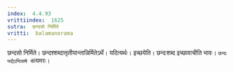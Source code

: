 ```yaml
---
index:  4.4.93
vrittiindex:  1625
sutra:  छन्दसो निर्मिते
vritti:  balamanorama 
---
```


छन्दसो निर्मिते। छन्दश्शब्दात्तृतीयान्तान्निर्मितेऽर्थे। यदित्यर्थः। इच्छयेति। छन्दःशब्द इच्छावाचीति भावः। `छन्दः पद्येऽभिलाषे चे`त्यमरः। 

